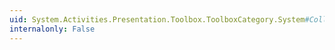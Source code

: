 ```yaml
---
uid: System.Activities.Presentation.Toolbox.ToolboxCategory.System#Collections#IEnumerable#GetEnumerator
internalonly: False
---
```

